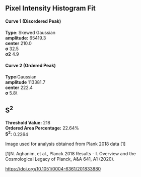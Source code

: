 ## Pixel Intensity Histogram Fit

#### Curve 1 (Disordered Peak)
**Type**: Skewed Gaussian\
**amplitude:** 65419.3\
**center** 210.0\
**σ** 32.5\
**σ2** 4.9


#### Curve 2 (Ordered Peak)
**Type**:Gaussian\
**amplitude** 113381.7\
**center** 222.4\
**σ** 5.8\


## S<sup>2</sup>
**Threshold Value:** 218\
**Ordered Area Percentage:** 22.64%\
**S<sup>2</sup>:** 0.2264





Image used for analysis obtained from Plank 2018 data [1]

[1]N. Aghanim, et al., Planck 2018 Results - I. Overview and the Cosmological Legacy of Planck, A&A 641, A1 (2020).


https://doi.org/10.1051/0004-6361/201833880

